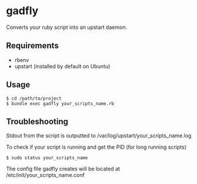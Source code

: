 # gadfly

Converts your ruby script into an upstart daemon.

## Requirements
- rbenv
- upstart (installed by default on Ubuntu)

## Usage

```
$ cd /path/to/project
$ bundle exec gadfly your_scripts_name.rb
```

## Troubleshooting
Stdout from the script is outputted to /var/log/upstart/your_scripts_name.log  

To check if your script is running and get the PID (for long running scripts)
```
$ sudo status your_scripts_name
```

The config file gadfly creates will be located at /etc/init/your_scripts_name.conf
